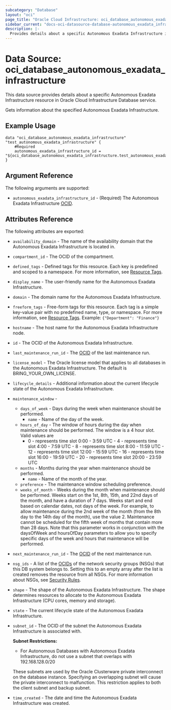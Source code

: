 ```yaml
---
subcategory: "Database"
layout: "oci"
page_title: "Oracle Cloud Infrastructure: oci_database_autonomous_exadata_infrastructure"
sidebar_current: "docs-oci-datasource-database-autonomous_exadata_infrastructure"
description: |-
  Provides details about a specific Autonomous Exadata Infrastructure in Oracle Cloud Infrastructure Database service
---
```


# Data Source: oci_database_autonomous_exadata_infrastructure
This data source provides details about a specific Autonomous Exadata Infrastructure resource in Oracle Cloud Infrastructure Database service.

Gets information about the specified Autonomous Exadata Infrastructure.

## Example Usage

```hcl
data "oci_database_autonomous_exadata_infrastructure" "test_autonomous_exadata_infrastructure" {
	#Required
	autonomous_exadata_infrastructure_id = "${oci_database_autonomous_exadata_infrastructure.test_autonomous_exadata_infrastructure.id}"
}
```

## Argument Reference

The following arguments are supported:

* `autonomous_exadata_infrastructure_id` - (Required) The Autonomous Exadata Infrastructure  [OCID](https://docs.cloud.oracle.com/iaas/Content/General/Concepts/identifiers.htm).


## Attributes Reference

The following attributes are exported:

* `availability_domain` - The name of the availability domain that the Autonomous Exadata Infrastructure is located in.
* `compartment_id` - The OCID of the compartment.
* `defined_tags` - Defined tags for this resource. Each key is predefined and scoped to a namespace. For more information, see [Resource Tags](https://docs.cloud.oracle.com/iaas/Content/General/Concepts/resourcetags.htm). 
* `display_name` - The user-friendly name for the Autonomous Exadata Infrastructure.
* `domain` - The domain name for the Autonomous Exadata Infrastructure.
* `freeform_tags` - Free-form tags for this resource. Each tag is a simple key-value pair with no predefined name, type, or namespace. For more information, see [Resource Tags](https://docs.cloud.oracle.com/iaas/Content/General/Concepts/resourcetags.htm).  Example: `{"Department": "Finance"}` 
* `hostname` - The host name for the Autonomous Exadata Infrastructure node.
* `id` - The OCID of the Autonomous Exadata Infrastructure.
* `last_maintenance_run_id` - The [OCID](https://docs.cloud.oracle.com/iaas/Content/General/Concepts/identifiers.htm) of the last maintenance run.
* `license_model` - The Oracle license model that applies to all databases in the Autonomous Exadata Infrastructure. The default is BRING_YOUR_OWN_LICENSE. 
* `lifecycle_details` - Additional information about the current lifecycle state of the Autonomous Exadata Infrastructure.
* `maintenance_window` - 
	* `days_of_week` - Days during the week when maintenance should be performed.
		* `name` - Name of the day of the week.
	* `hours_of_day` - The window of hours during the day when maintenance should be performed. The window is a 4 hour slot. Valid values are
		* 0 - represents time slot 0:00 - 3:59 UTC - 4 - represents time slot 4:00 - 7:59 UTC - 8 - represents time slot 8:00 - 11:59 UTC - 12 - represents time slot 12:00 - 15:59 UTC - 16 - represents time slot 16:00 - 19:59 UTC - 20 - represents time slot 20:00 - 23:59 UTC
	* `months` - Months during the year when maintenance should be performed.
		* `name` - Name of the month of the year.
	* `preference` - The maintenance window scheduling preference.
	* `weeks_of_month` - Weeks during the month when maintenance should be performed. Weeks start on the 1st, 8th, 15th, and 22nd days of the month, and have a duration of 7 days. Weeks start and end based on calendar dates, not days of the week. For example, to allow maintenance during the 2nd week of the month (from the 8th day to the 14th day of the month), use the value 2. Maintenance cannot be scheduled for the fifth week of months that contain more than 28 days. Note that this parameter works in conjunction with the  daysOfWeek and hoursOfDay parameters to allow you to specify specific days of the week and hours that maintenance will be performed. 
* `next_maintenance_run_id` - The [OCID](https://docs.cloud.oracle.com/iaas/Content/General/Concepts/identifiers.htm) of the next maintenance run.
* `nsg_ids` - A list of the [OCIDs](https://docs.cloud.oracle.com/iaas/Content/General/Concepts/identifiers.htm) of the network security groups (NSGs) that this DB system belongs to. Setting this to an empty array after the list is created removes the resource from all NSGs. For more information about NSGs, see [Security Rules](https://docs.cloud.oracle.com/iaas/Content/Network/Concepts/securityrules.htm). 
* `shape` - The shape of the Autonomous Exadata Infrastructure. The shape determines resources to allocate to the Autonomous Exadata Infrastructure (CPU cores, memory and storage).
* `state` - The current lifecycle state of the Autonomous Exadata Infrastructure.
* `subnet_id` - The OCID of the subnet the Autonomous Exadata Infrastructure is associated with.

	**Subnet Restrictions:**
	* For Autonomous Databases with Autonomous Exadata Infrastructure, do not use a subnet that overlaps with 192.168.128.0/20

	These subnets are used by the Oracle Clusterware private interconnect on the database instance. Specifying an overlapping subnet will cause the private interconnect to malfunction. This restriction applies to both the client subnet and backup subnet. 
* `time_created` - The date and time the Autonomous Exadata Infrastructure was created.

